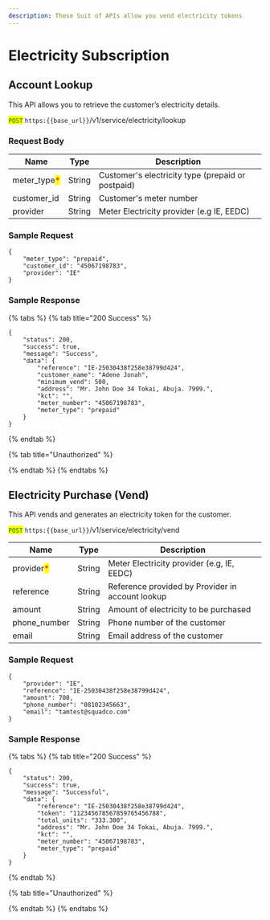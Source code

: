 ```yaml
---
description: These Suit of APIs allow you vend electricity tokens
---
```


# Electricity Subscription

## Account Lookup

This API allows you to retrieve the customer’s electricity details.

<mark style="color:green;">`POST`</mark> `https:{{base_url}}`/v1/service/electricity/lookup

### Request Body

| Name                                          | Type   | Description                                       |
| --------------------------------------------- | ------ | ------------------------------------------------- |
| meter\_type<mark style="color:red;">\*</mark> | String | Customer's electricity type (prepaid or postpaid) |
| customer\_id                                  | String | Customer's meter number                           |
| provider                                      | String | Meter Electricity provider (e.g  IE, EEDC)        |

### Sample Request

```
{
    "meter_type": "prepaid",
    "customer_id": "45067198783",
    "provider": "IE"
}
```

### Sample Response

{% tabs %}
{% tab title="200 Success" %}
```
{
    "status": 200,
    "success": true,
    "message": "Success",
    "data": {
        "reference": "IE-25030438f258e38799d424",
        "customer_name": "Adene Jonah",
        "minimum_vend": 500,
        "address": "Mr. John Doe 34 Tokai, Abuja. 7999.",
        "kct": "",
        "meter_number": "45067198783",
        "meter_type": "prepaid"
    }
}
```


{% endtab %}

{% tab title="Unauthorized" %}

{% endtab %}
{% endtabs %}

## Electricity Purchase (Vend)

This API vends and generates an electricity token for the customer.

<mark style="color:green;">`POST`</mark> `https:{{base_url}}`/v1/service/electricity/vend

| Name                                       | Type   | Description                                      |
| ------------------------------------------ | ------ | ------------------------------------------------ |
| provider<mark style="color:red;">\*</mark> | String | Meter Electricity provider (e.g, IE, EEDC)       |
| reference                                  | String | Reference provided by Provider in account lookup |
| amount                                     | String | Amount of electricity to be purchased            |
| phone\_number                              | String | Phone number of the customer                     |
| email                                      | String | Email address of the customer                    |

### Sample Request

```
{
    "provider": "IE",
    "reference": "IE-25030438f258e38799d424",
    "amount": 700,
    "phone_number": "08102345663",
    "email": "tamtest@squadco.com"
}
```

### Sample Response

{% tabs %}
{% tab title="200 Success" %}
```
{
    "status": 200,
    "success": true,
    "message": "Successful",
    "data": {
        "reference": "IE-25030438f258e38799d424",
        "token": "112345678567859765456788",
        "total_units": "333.300",
        "address": "Mr. John Doe 34 Tokai, Abuja. 7999.",
        "kct": "",
        "meter_number": "45067198783",
        "meter_type": "prepaid"
    }
}
```


{% endtab %}

{% tab title="Unauthorized" %}

{% endtab %}
{% endtabs %}
